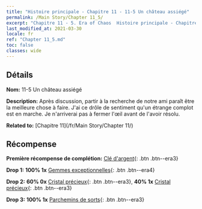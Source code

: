 ```yaml
---
title: "Histoire principale - Chapitre 11 - 11-5 Un château assiégé"
permalink: /Main Story/Chapter 11_5/
excerpt: "Chapitre 11 - 5. Era of Chaos  Histoire principale - Chapitre 11_5. 11-5 Un château assiégé"
last_modified_at: 2021-03-30
locale: fr
ref: "Chapter 11_5.md"
toc: false
classes: wide
---
```


## Détails

 **Nom:** 11-5 Un château assiégé

 **Description:** Après discussion, partir à la recherche de notre ami paraît être la meilleure chose à faire. J'ai ce drôle de sentiment qu'un étrange complot est en marche. Je n'arriverai pas à fermer l'œil avant de l'avoir résolu.

 **Related to:** [Chapitre 11](/fr/Main Story/Chapter 11/)

## Récompense

 **Première récompense de complétion:** [Clé d'argent](/fr/Items/con_693/){: .btn .btn--era3}

 **Drop 1:** **100% 1x** [Gemmes exceptionnelles](/fr/Items/mat_37/){: .btn .btn--era4}

 **Drop 2:** **60% 0x** [Cristal précieux](/fr/Items/mat_31/){: .btn .btn--era3}, **40% 1x** [Cristal précieux](/fr/Items/mat_31/){: .btn .btn--era3}

 **Drop 3:** **100% 1x** [Parchemins de sorts](/fr/Items/con_694/){: .btn .btn--era3}

